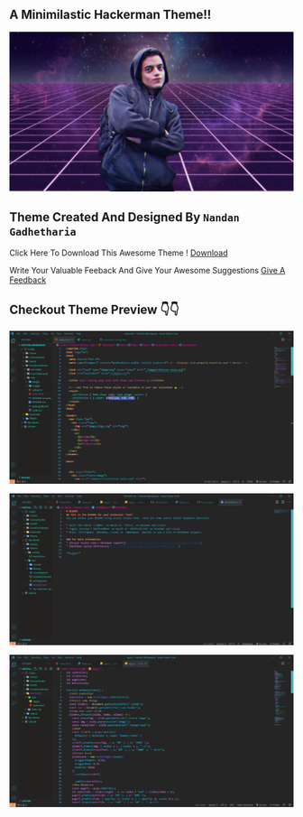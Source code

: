 ## A Minimilastic Hackerman Theme!!

![](/Images/hackerman.jpg)

## Theme Created And Designed By `Nandan Gadhetharia`

Click Here To Download This Awesome Theme ! [Download](https://marketplace.visualstudio.com/items?itemName=Nandan11.HackerMan&ssr=false#review-details)

Write Your Valuable Feeback And Give Your Awesome Suggestions [Give A Feedback](https://marketplace.visualstudio.com/items?itemName=Nandan11.HackerMan&ssr=false#review-details)

## Checkout Theme Preview 👇👇

![](/Images/1.png)

![](/Images/2.png)

![](/Images/3.png)
